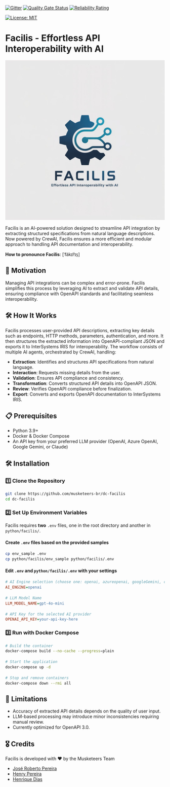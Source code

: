  [![Gitter](https://img.shields.io/badge/Available%20on-Intersystems%20Open%20Exchange-00b2a9.svg)](https://openexchange.intersystems.com/package/Facilis)
 [![Quality Gate Status](https://community.objectscriptquality.com/api/project_badges/measure?project=intersystems_iris_community%2Fintersystems-iris-dev-template&metric=alert_status)](https://community.objectscriptquality.com/dashboard?id=intersystems_iris_community%2Fintersystems-iris-dev-template)
 [![Reliability Rating](https://community.objectscriptquality.com/api/project_badges/measure?project=intersystems_iris_community%2Fintersystems-iris-dev-template&metric=reliability_rating)](https://community.objectscriptquality.com/dashboard?id=intersystems_iris_community%2Fintersystems-iris-dev-template)

[![License: MIT](https://img.shields.io/badge/License-MIT-blue.svg?style=flat&logo=AdGuard)](LICENSE)

# Facilis - Effortless API Interoperability with AI

![Facilis made by AI](./facilis.jpeg)	

Facilis is an AI-powered solution designed to streamline API integration by extracting structured specifications from natural language descriptions. Now powered by CrewAI, Facilis ensures a more efficient and modular approach to handling API documentation and interoperability.

**How to pronounce Facilis**: [ˈfäkɪlʲɪs̠]

## 🚀 Motivation
Managing API integrations can be complex and error-prone. Facilis simplifies this process by leveraging AI to extract and validate API details, ensuring compliance with OpenAPI standards and facilitating seamless interoperability.

## 🛠️ How It Works
Facilis processes user-provided API descriptions, extracting key details such as endpoints, HTTP methods, parameters, authentication, and more. It then structures the extracted information into OpenAPI-compliant JSON and exports it to InterSystems IRIS for interoperability. The workflow consists of multiple AI agents, orchestrated by CrewAI, handling:

- **Extraction**: Identifies and structures API specifications from natural language.
- **Interaction**: Requests missing details from the user.
- **Validation**: Ensures API compliance and consistency.
- **Transformation**: Converts structured API details into OpenAPI JSON.
- **Review**: Verifies OpenAPI compliance before finalization.
- **Export**: Converts and exports OpenAPI documentation to InterSystems IRIS.

## 📋 Prerequisites
- Python 3.9+
- Docker & Docker Compose
- An API key from your preferred LLM provider (OpenAI, Azure OpenAI, Google Gemini, or Claude)

## 🛠️ Installation
### 1️⃣ Clone the Repository
```bash
git clone https://github.com/musketeers-br/dc-facilis
cd dc-facilis
```

### 2️⃣ Set Up Environment Variables
Facilis requires **two** `.env` files, one in the root directory and another in `python/facilis/`.

#### Create `.env` files based on the provided samples
```bash
cp env_sample .env
cp python/facilis/env_sample python/facilis/.env
```

#### Edit `.env` and `python/facilis/.env` with your settings
```ini
# AI Engine selection (choose one: openai, azureopenai, googleGemini, claude, ollama)
AI_ENGINE=openai  

# LLM Model Name
LLM_MODEL_NAME=gpt-4o-mini

# API Key for the selected AI provider
OPENAI_API_KEY=your-api-key-here
```

### 3️⃣ Run with Docker Compose
```bash
# Build the container
docker-compose build --no-cache --progress=plain

# Start the application
docker-compose up -d

# Stop and remove containers
docker-compose down --rmi all
```

## 🚧 Limitations
- Accuracy of extracted API details depends on the quality of user input.
- LLM-based processing may introduce minor inconsistencies requiring manual review.
- Currently optimized for OpenAPI 3.0.

## 🎖️ Credits
Facilis is developed with ❤️ by the Musketeers Team

* [José Roberto Pereira](https://community.intersystems.com/user/jos%C3%A9-roberto-pereira-0)
* [Henry Pereira](https://community.intersystems.com/user/henry-pereira)
* [Henrique Dias](https://community.intersystems.com/user/henrique-dias-2)
